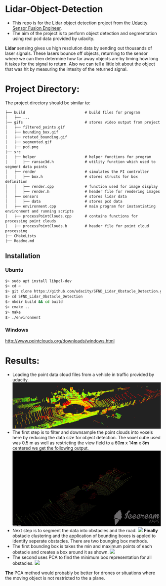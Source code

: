 # Lidar-Object-Detection
* This repo is for the Lidar object detection project from the [Udacity Sensor Fusion Engineer](https://www.udacity.com/course/sensor-fusion-engineer-nanodegree--nd313).
* The aim of the project is to perform object detection and segmentation using real pcd data provided by udacity.

**Lidar** sensing gives us high resolution data by sending out thousands of laser signals. These lasers bounce off objects, returning to the sensor where we can then determine how far away objects are by timing how long it takes for the signal to return. Also we can tell a little bit about the object that was hit by measuring the intesity of the returned signal.

# Project Directory:
The project directory should be similar to:
```
├── build                           # build files for program
│   ├── ...
│── gifs                            # stores video output from project                   
│   ├── filtered_points.gif
│   ├── bounding_box.gif
│   ├── rotated_bounding.gif
│   ├── segmented.gif
│   ├── pcd.png
├── src                     
│   ├── helper                      # helper functions for program
│   │   ├── ransac3d.h              # utility function which used to segment data points
│   ├── render                      # simulates the PI controller
│   │   ├── box.h                   # stores structs for box definition
│   │   ├── render.cpp              # function used for image display
│   │   ├── render.h                # header file for rendering images   
│   ├── sensors                     # stores lidar data
│   │   ├── data                    # stores pcd data
│   ├── environment.cpp             # main program for instantiating environment and running scripts
│   ├── processPointClouds.cpp      # contains functions for processing point clouds
│   ├── processPointClouds.h        # header file for point cloud processing
├── CMakeLists
├── Readme.md

```

## Installation
### Ubuntu 

```bash
$> sudo apt install libpcl-dev
$> cd ~
$> git clone https://github.com/udacity/SFND_Lidar_Obstacle_Detection.git
$> cd SFND_Lidar_Obstacle_Detection
$> mkdir build && cd build
$> cmake ..
$> make
$> ./environment
```

### Windows 

http://www.pointclouds.org/downloads/windows.html

# Results:
* Loading the point data cloud files from a vehicle in traffic provided by udacity.
![](gifs/pcd.png)
* The first step is to filter and downsample the point clouds into voxels here by reducing the data size for object detection. The voxel cube used was 0.5 m as well as restricting the view field to a 60**m** x 14**m** x 8**m** centered we get the following output.
![](gifs/filtered_points.gif)
* Next step is to segment the data into obstacles and the road.
![]("./gifs/segmented.gif")
**Finally** obstacle clustering and the application of bounding boxes is appled to identify seperate obstacles. There are two bounging box methods.
* The first bounding box is takes the min and maximum points of each obstacle and creates a box around it as shown.
![]("./gifs/bounding_box.gif)
* The second uses PCA to find the minimum box representation for all obstacles.
![]("./gifs/rotated_bounding.gif")

**The** PCA method would probably be better for drones or situations where the moving object is not restricted to the a plane. 

